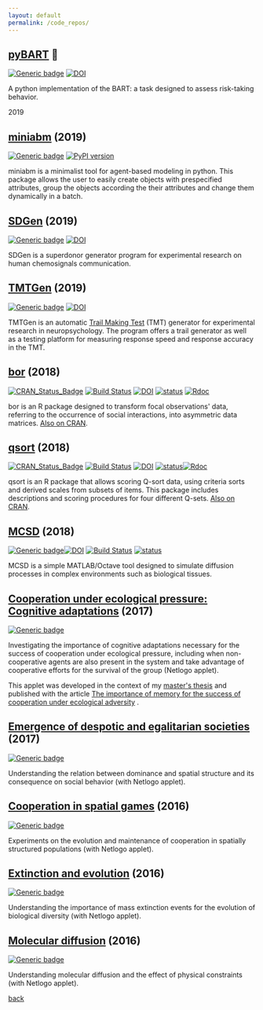 ```yaml
---
layout: default
permalink: /code_repos/
---
```



## [pyBART](https://github.com/davidnsousa/pyBART) &#128279;

[![Generic badge](https://img.shields.io/badge/Language-Python-yellow.svg)](https://www.python.org/) [![DOI](https://zenodo.org/badge/227622179.svg)](https://zenodo.org/badge/latestdoi/227622179) 

A python implementation of the BART: a task designed to assess risk-taking behavior.

2019

## [miniabm](https://www.google.com/url?q=https%3A%2F%2Fpypi.org%2Fproject%2Fminiabm%2F0.0.1%2F&sa=D&sntz=1&usg=AFQjCNEXkO46JDpEhJxT-pXsySh2obWJuw) (2019)

[![Generic badge](https://img.shields.io/badge/Language-Python-yellow.svg)](https://www.python.org/) [![PyPI version](https://badge.fury.io/py/miniabm.svg)](https://badge.fury.io/py/miniabm)

miniabm is a minimalist tool for agent-based modeling in python. This package allows the user to easily create objects with prespecified attributes, group the objects according the their attributes and change them dynamically in a batch. 

## [SDGen](https://www.google.com/url?q=https%3A%2F%2Fgithub.com%2Fdavidnsousa%2FSDGen&sa=D&sntz=1&usg=AFQjCNGRUN0RYbBu2H94siCIsVJUov-pKA) (2019)

[![Generic badge](https://img.shields.io/badge/Language-Python-yellow.svg)](https://www.python.org/) [![DOI](https://zenodo.org/badge/DOI/10.5281/zenodo.3458002.svg)](https://doi.org/10.5281/zenodo.3458002)

SDGen is a superdonor generator program for experimental research on human chemosignals communication. 

## [TMTGen](https://www.google.com/url?q=https%3A%2F%2Fgithub.com%2Fdavidnsousa%2FTMTGen&sa=D&sntz=1&usg=AFQjCNHey6qJNzQicQXb5GROkjLY5JLWFQ) (2019)

[![Generic badge](https://img.shields.io/badge/Language-Python-yellow.svg)](https://www.python.org/) [![DOI](https://zenodo.org/badge/208064496.svg)](https://zenodo.org/badge/latestdoi/208064496)

TMTGen is an automatic [Trail Making Test](https://www.google.com/url?q=https%3A%2F%2Fen.wikipedia.org%2Fwiki%2FTrail_Making_Test&sa=D&sntz=1&usg=AFQjCNFnBq7zeF39Mdot3KkGWmGjpopRBw) (TMT) generator for experimental research in neuropsychology. The program offers a trail generator as well as a testing platform for measuring response speed and response accuracy in the TMT.

## [bor](https://www.google.com/url?q=https%3A%2F%2Fgithub.com%2Fdavidnsousa%2Fbor&sa=D&sntz=1&usg=AFQjCNGE2uTjlTbCtT3e7hkmHT-hoYfgiQ) (2018)

[![CRAN\_Status\_Badge](http://www.r-pkg.org/badges/version/bor)](https://cran.r-project.org/package=bor) [![Build Status](https://travis-ci.org/davidnsousa/bor.svg?branch=master)](https://travis-ci.org/davidnsousa/bor) [![DOI](https://zenodo.org/badge/DOI/10.5281/zenodo.1317543.svg)](https://doi.org/10.5281/zenodo.1317543) [![status](http://joss.theoj.org/papers/03ad4d832eb94173552f31d8a25dceb4/status.svg)](http://joss.theoj.org/papers/03ad4d832eb94173552f31d8a25dceb4) [![Rdoc](http://www.rdocumentation.org/badges/version/bor)](http://www.rdocumentation.org/packages/bor)

bor is an R package designed to transform focal observations' data, referring to the occurrence of social interactions, into asymmetric data matrices. [Also on CRAN](https://www.google.com/url?q=https%3A%2F%2Fcran.r-project.org%2Fpackage%3Dbor&sa=D&sntz=1&usg=AFQjCNFdfSZJZseijAgi48TledGFsT5MeQ).

## [qsort](https://www.google.com/url?q=https%3A%2F%2Fgithub.com%2Fjoaordaniel%2Fqsort&sa=D&sntz=1&usg=AFQjCNECZfg_DVIwEX-lEbkk0UsghAqwzw) (2018)

[![CRAN\_Status\_Badge](http://www.r-pkg.org/badges/version/qsort)](https://cran.r-project.org/package=qsort) [![Build Status](https://travis-ci.org/joaordaniel/qsort.svg?branch=master)](https://travis-ci.org/joaordaniel/qsort) [![DOI](https://zenodo.org/badge/DOI/10.5281/zenodo.1844717.svg)](https://doi.org/10.5281/zenodo.1844717) [![status](http://joss.theoj.org/papers/d691db3ee91ae5c10e26464ddda1bd2e/status.svg)](http://joss.theoj.org/papers/d691db3ee91ae5c10e26464ddda1bd2e)[![Rdoc](http://www.rdocumentation.org/badges/version/qsort)](http://www.rdocumentation.org/packages/qsort) 

qsort is an R package that allows scoring Q-sort data, using criteria sorts and derived scales from subsets of items. This package includes descriptions and scoring procedures for four different Q-sets. [Also on CRAN](https://www.google.com/url?q=https%3A%2F%2Fcran.r-project.org%2Fpackage%3Dqsort&sa=D&sntz=1&usg=AFQjCNFrTVhAGbJYD5IMlwzhveHw1HUxMQ).

## [MCSD](https://www.google.com/url?q=https%3A%2F%2Fgithub.com%2Fdavidnsousa%2Fmcsd&sa=D&sntz=1&usg=AFQjCNFvzEsGEqEnDk3HybItz945bezB2w) (2018)

[![Generic badge](https://img.shields.io/badge/Language-Matlab-orange.svg)](https://www.mathworks.com)[![DOI](https://zenodo.org/badge/DOI/10.5281/zenodo.1471546.svg)](https://doi.org/10.5281/zenodo.1471546) [![Build Status](https://travis-ci.org/davidnsousa/mcsd.svg?branch=master)](https://travis-ci.org/davidnsousa/mcsd) [![status](http://joss.theoj.org/papers/887b1b7792d59ea6582a4700f8ff98ad/status.svg)](http://joss.theoj.org/papers/887b1b7792d59ea6582a4700f8ff98ad)

MCSD is a simple MATLAB/Octave tool designed to simulate diffusion processes in complex environments such as biological tissues.

## [Cooperation under ecological pressure: Cognitive adaptations](https://www.google.com/url?q=https%3A%2F%2Fgithub.com%2Fdavidnsousa%2FCUEPCA&sa=D&sntz=1&usg=AFQjCNEi5gnrWs_bvo5Kc_IxcWISkPb1Dw) (2017)

[![Generic badge](https://img.shields.io/badge/Language-NetLogo-green.svg)](https://ccl.northwestern.edu/netlogo/)

Investigating the importance of cognitive adaptations necessary for the success of cooperation  under ecological pressure, including when non-cooperative agents are also present in the system and take advantage of cooperative efforts for the survival of the group (Netlogo applet).

This applet was developed in the context of my [master's thesis](http://www.google.com/url?q=http%3A%2F%2Frepositorio.ul.pt%2Fhandle%2F10451%2F32768&sa=D&sntz=1&usg=AFQjCNEx15nNLpyNzbZXtFx1OLJCLskLaw) and published with the article [The importance of memory for the success of cooperation under ecological adversity](https://www.google.com/url?q=https%3A%2F%2Fdoi.org%2F10.1177%2F1059712319872518&sa=D&sntz=1&usg=AFQjCNEUeh1PB9p1bhFG2bQIXR86WJW58Q) .

## [Emergence of despotic and egalitarian societies](http://www.google.com/url?q=http%3A%2F%2Fmodelingcommons.org%2Fbrowse%2Fone_model%2F6478&sa=D&sntz=1&usg=AFQjCNEsONh9PDAryJrOEn-jL55IwuZDQA) (2017)

[![Generic badge](https://img.shields.io/badge/Language-NetLogo-green.svg)](https://ccl.northwestern.edu/netlogo/)

Understanding the relation between dominance and spatial structure and its consequence on social behavior (with Netlogo applet).

## [Cooperation in spatial games](http://www.google.com/url?q=http%3A%2F%2Fmodelingcommons.org%2Fbrowse%2Fone_model%2F6476&sa=D&sntz=1&usg=AFQjCNGhHfODwNL_TML2sWmFVT4OxY0joQ) (2016)

[![Generic badge](https://img.shields.io/badge/Language-NetLogo-green.svg)](https://ccl.northwestern.edu/netlogo/)

Experiments on the evolution and maintenance of cooperation in spatially structured populations (with Netlogo applet).

## [Extinction and evolution](http://www.google.com/url?q=http%3A%2F%2Fmodelingcommons.org%2Fbrowse%2Fone_model%2F6477&sa=D&sntz=1&usg=AFQjCNFMdEooH3oNyAcL36rb-xIvSVcIqw) (2016)

[![Generic badge](https://img.shields.io/badge/Language-NetLogo-green.svg)](https://ccl.northwestern.edu/netlogo/)

Understanding the importance of mass extinction events for the evolution of biological diversity (with Netlogo applet).

## [Molecular diffusion](http://www.google.com/url?q=http%3A%2F%2Fmodelingcommons.org%2Fbrowse%2Fone_model%2F6475&sa=D&sntz=1&usg=AFQjCNHRUEb0yDIh1HiwVJu4EESDoqnAfw) (2016)

[![Generic badge](https://img.shields.io/badge/Language-NetLogo-green.svg)](https://ccl.northwestern.edu/netlogo/)

Understanding molecular diffusion and the effect of physical constraints (with Netlogo applet).

[back](./)
